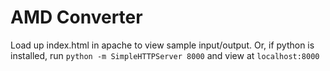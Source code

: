 AMD Converter
==================

Load up index.html in apache to view sample input/output. Or, if python is installed, run `python -m SimpleHTTPServer 8000` and view at `localhost:8000`
